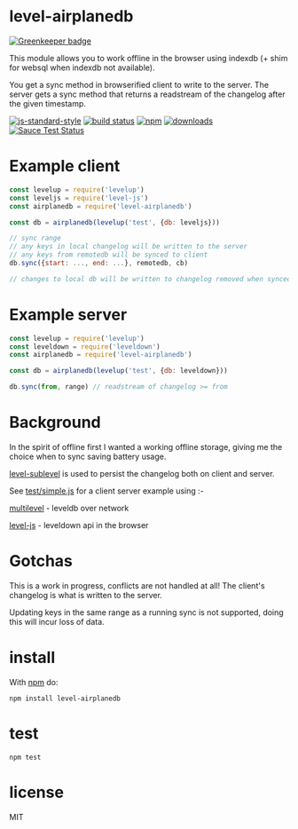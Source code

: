 # level-airplanedb

[![Greenkeeper badge](https://badges.greenkeeper.io/JamesKyburz/level-airplanedb.svg)](https://greenkeeper.io/)

This module allows you to work offline in the browser using indexdb (+ shim for websql when indexdb not available).

You get a sync method in browserified client to write to the server.
The server gets a sync method that returns a readstream of the changelog
after the given timestamp.

[![js-standard-style](https://img.shields.io/badge/code_style-standard-brightgreen.svg)](https://github.com/feross/standard)
[![build status](https://api.travis-ci.org/JamesKyburz/level-airplanedb.svg)](https://travis-ci.org/JamesKyburz/level-airplanedb)
[![npm](https://img.shields.io/npm/v/level-airplanedb.svg)](https://npmjs.org/package/level-airplanedb)
[![downloads](https://img.shields.io/npm/dm/level-airplanedb.svg)](https://npmjs.org/package/level-airplanedb)
[![Sauce Test Status](https://saucelabs.com/browser-matrix/level-airplanedb.svg)](https://saucelabs.com/u/level-airplanedb)

# Example client

``` js
const levelup = require('levelup')
const leveljs = require('level-js')
const airplanedb = require('level-airplanedb')

const db = airplanedb(levelup('test', {db: leveljs}))

// sync range
// any keys in local changelog will be written to the server
// any keys from remotedb will be synced to client
db.sync({start: ..., end: ...}, remotedb, cb)

// changes to local db will be written to changelog removed when synced.
```

# Example server

``` js
const levelup = require('levelup')
const leveldown = require('leveldown')
const airplanedb = require('level-airplanedb')

const db = airplanedb(levelup('test', {db: leveldown}))

db.sync(from, range) // readstream of changelog >= from
```

# Background

In the spirit of offline first I wanted a working offline storage,
giving me the choice when to sync saving battery usage.

[level-sublevel](https://github.com/dominictarr/level-sublevel) is used to
persist the changelog both on client and server.

See [test/simple.js](https://github.com/JamesKyburz/level-airplanedb/blob/master/test/simple.js) for a client server example using :-

[multilevel](https://github.com/juliangruber/multilevel) - leveldb over
network

[level-js](https://github.com/maxogden/level.js) - leveldown api in the
browser

# Gotchas

This is a work in progress, conflicts are not handled at all!
The client's changelog is what is written to the server.

Updating keys in the same range as a running sync is not supported,
doing this will incur loss of data.

# install

With [npm](https://npmjs.org) do:

```
npm install level-airplanedb
```

# test

```
npm test
```

# license

MIT
